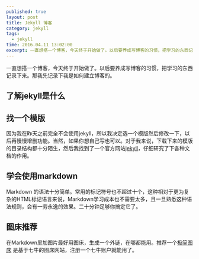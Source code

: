 ```yaml
---
published: true
layout: post
title: Jekyll 博客
category: jekyll
tags: 
  - jekyll
time: 2016.04.11 13:02:00
excerpt: 一直想搭一个博客，今天终于开始做了。以后要养成写博客的习惯，把学习的东西记录下来。那我先记录下我是如何建立博客的。
---
```



一直想搭一个博客，今天终于开始做了。以后要养成写博客的习惯，把学习的东西记录下来。那我先记录下我是如何建立博客的。

<!--more-->

## 了解jekyll是什么


## 找一个模版
因为我在昨天之前完全不会使用jekyll，所以我决定选一个模版然后修改一下，以后再慢慢增删功能。当然，如果你想自己写也可以。对于我来说，下载下来的模版的目录结构都十分陌生，然后我找到了一个官方网站[jekyll](http://jekyll.bootcss.com/)，仔细研究了下各种文档的作用。


## 学会使用markdown

Markdown 的语法十分简单。常用的标记符号也不超过十个，这种相对于更为复杂的HTML标记语言来说，Markdown学习成本也不需要太多，且一旦熟悉这种语法规则，会有一劳永逸的效果。二十分钟足够你搞定它了。



## 图床推荐
在Markdown里加图片最好用图床，生成一个外链，在哪都能用。推荐一个[极简图床](http://yotuku.cn/) 是基于七牛的图床网站，注册一个七牛账户就能用了。


